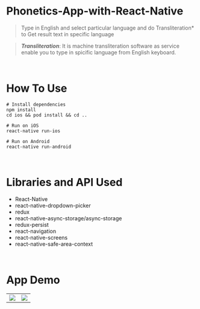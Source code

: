 # Phonetics-App-with-React-Native

> Type in English and select particular language and do Transliteration\* to Get result text in specific language

> **_Transliteration_**: It is machine transliteration software as service enable you to type in spicific language from English keyboard.

<br />

# How To Use

```
# Install dependencies
npm install
cd ios && pod install && cd ..

# Run on iOS
react-native run-ios

# Run on Android
react-native run-android
```

<br />

# Libraries and API Used

- React-Native
- react-native-dropdown-picker
- redux
- react-native-async-storage/async-storage
- redux-persist
- react-navigation
- react-native-screens
- react-native-safe-area-context

<br />

# App Demo

<table>
  <tr >
      <td align="right" valign="top">
        <img src="https://user-images.githubusercontent.com/62681943/167692166-5effd6a2-52ae-4fe0-b5bd-9d1a05dc1577.jpg" style="vertical-align: top;" />
    </td>
    <td valign="top">
      <img src="https://user-images.githubusercontent.com/62681943/167692192-b1c3192b-7cbf-4b3b-9789-26e02af75526.jpg" />
    </td>
  </tr>
</table>

<br />
